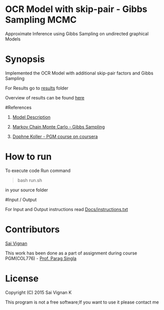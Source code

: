 # OCR Model with skip-pair - Gibbs Sampling MCMC

Approximate Inference using Gibbs Sampling on undirected graphical Models

# Synopsis

Implemented the OCR Model with additional skip-pair factors and Gibbs Sampling 

For Results go to [results](https://github.com/saivig/PGM/tree/master/OCR-Exh_Inference/results) folder

Overview of results can be found [here](https://github.com/saivig/PGM/blob/master/OCR-Exh_Inference/Docs/Observations.pdf)

#References

1. [Model Description](https://github.com/saivig/PGM/blob/master/OCR-Exh_Inference/Docs/Description.pdf)

2. [Markov Chain Monte Carlo - Gibbs Sampling](https://www.metacademy.org/graphs/concepts/gibbs_sampling)

3. [Dophne Koller - PGM course on coursera](https://class.coursera.org/pgm/lecture/74)


# How to run

To execute code Run command 

>bash run.sh 

in your source folder


#Input / Output

For Input and Output instructions read [Docs/instructions.txt](https://github.com/saivig/PGM/blob/master/OCR-Exh_Inference/Docs/instructions.txt)

# Contributors

[Sai Vignan](http://www.iitd.ac.in/~cs5120289)

This work has been done as a part of assignment during course PGM(COL776) - [Prof. Parag Singla](http://www.cse.iitd.ac.in/~parags/)

# License

Copyright (C) 2015  Sai Vignan K

This program is not a free software;If you want to use it please contact me
